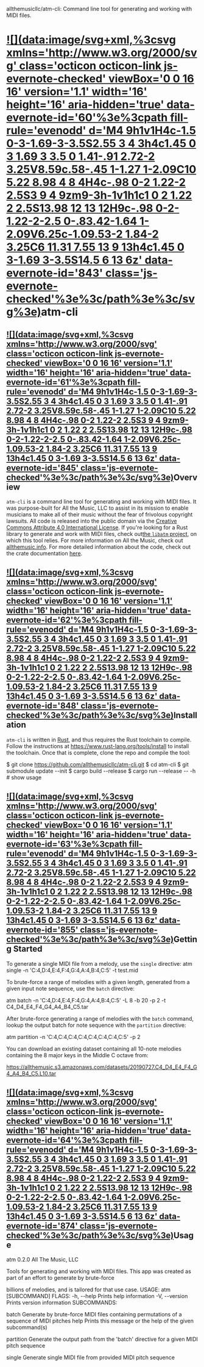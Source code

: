 allthemusicllc/atm-cli: Command line tool for generating and working with MIDI files.

# [![](data:image/svg+xml,%3csvg xmlns='http://www.w3.org/2000/svg' class='octicon octicon-link js-evernote-checked' viewBox='0 0 16 16' version='1.1' width='16' height='16' aria-hidden='true' data-evernote-id='60'%3e%3cpath fill-rule='evenodd' d='M4 9h1v1H4c-1.5 0-3-1.69-3-3.5S2.55 3 4 3h4c1.45 0 3 1.69 3 3.5 0 1.41-.91 2.72-2 3.25V8.59c.58-.45 1-1.27 1-2.09C10 5.22 8.98 4 8 4H4c-.98 0-2 1.22-2 2.5S3 9 4 9zm9-3h-1v1h1c1 0 2 1.22 2 2.5S13.98 12 13 12H9c-.98 0-2-1.22-2-2.5 0-.83.42-1.64 1-2.09V6.25c-1.09.53-2 1.84-2 3.25C6 11.31 7.55 13 9 13h4c1.45 0 3-1.69 3-3.5S14.5 6 13 6z' data-evernote-id='843' class='js-evernote-checked'%3e%3c/path%3e%3c/svg%3e)](https://github.com/allthemusicllc/atm-cli#atm-cli)atm-cli

## [![](data:image/svg+xml,%3csvg xmlns='http://www.w3.org/2000/svg' class='octicon octicon-link js-evernote-checked' viewBox='0 0 16 16' version='1.1' width='16' height='16' aria-hidden='true' data-evernote-id='61'%3e%3cpath fill-rule='evenodd' d='M4 9h1v1H4c-1.5 0-3-1.69-3-3.5S2.55 3 4 3h4c1.45 0 3 1.69 3 3.5 0 1.41-.91 2.72-2 3.25V8.59c.58-.45 1-1.27 1-2.09C10 5.22 8.98 4 8 4H4c-.98 0-2 1.22-2 2.5S3 9 4 9zm9-3h-1v1h1c1 0 2 1.22 2 2.5S13.98 12 13 12H9c-.98 0-2-1.22-2-2.5 0-.83.42-1.64 1-2.09V6.25c-1.09.53-2 1.84-2 3.25C6 11.31 7.55 13 9 13h4c1.45 0 3-1.69 3-3.5S14.5 6 13 6z' data-evernote-id='845' class='js-evernote-checked'%3e%3c/path%3e%3c/svg%3e)](https://github.com/allthemusicllc/atm-cli#overview)Overview

`atm-cli` is a command line tool for generating and working with MIDI files. It was purpose-built for All the Music, LLC to assist in its mission to enable musicians to make all of their music without the fear of frivolous copyright lawsuits. All code is released into the public domain via the [Creative Commons Attribute 4.0 International License](http://creativecommons.org/licenses/by/4.0/). If you're looking for a Rust library to generate and work with MIDI files, check out[the `libatm` project](https://github.com/allthemusicllc/libatm), on which this tool relies. For more information on All the Music, check out [allthemusic.info](http://allthemusic.info/). For more detailed information about the code, check out the crate documentation [here](https://allthemusicllc.github.io/atm-cli/atm/index.html).

## [![](data:image/svg+xml,%3csvg xmlns='http://www.w3.org/2000/svg' class='octicon octicon-link js-evernote-checked' viewBox='0 0 16 16' version='1.1' width='16' height='16' aria-hidden='true' data-evernote-id='62'%3e%3cpath fill-rule='evenodd' d='M4 9h1v1H4c-1.5 0-3-1.69-3-3.5S2.55 3 4 3h4c1.45 0 3 1.69 3 3.5 0 1.41-.91 2.72-2 3.25V8.59c.58-.45 1-1.27 1-2.09C10 5.22 8.98 4 8 4H4c-.98 0-2 1.22-2 2.5S3 9 4 9zm9-3h-1v1h1c1 0 2 1.22 2 2.5S13.98 12 13 12H9c-.98 0-2-1.22-2-2.5 0-.83.42-1.64 1-2.09V6.25c-1.09.53-2 1.84-2 3.25C6 11.31 7.55 13 9 13h4c1.45 0 3-1.69 3-3.5S14.5 6 13 6z' data-evernote-id='848' class='js-evernote-checked'%3e%3c/path%3e%3c/svg%3e)](https://github.com/allthemusicllc/atm-cli#installation)Installation

`atm-cli` is written in [Rust](https://www.rust-lang.org/), and thus requires the Rust toolchain to compile. Follow the instructions at https://www.rust-lang.org/tools/install to install the toolchain. Once that is complete, clone the repo and compile the tool:

$ git clone https://github.com/allthemusicllc/atm-cli.git
$ cd atm-cli
$ git submodule update --init
$ cargo build --release
$ cargo run --release -- -h # show usage

## [![](data:image/svg+xml,%3csvg xmlns='http://www.w3.org/2000/svg' class='octicon octicon-link js-evernote-checked' viewBox='0 0 16 16' version='1.1' width='16' height='16' aria-hidden='true' data-evernote-id='63'%3e%3cpath fill-rule='evenodd' d='M4 9h1v1H4c-1.5 0-3-1.69-3-3.5S2.55 3 4 3h4c1.45 0 3 1.69 3 3.5 0 1.41-.91 2.72-2 3.25V8.59c.58-.45 1-1.27 1-2.09C10 5.22 8.98 4 8 4H4c-.98 0-2 1.22-2 2.5S3 9 4 9zm9-3h-1v1h1c1 0 2 1.22 2 2.5S13.98 12 13 12H9c-.98 0-2-1.22-2-2.5 0-.83.42-1.64 1-2.09V6.25c-1.09.53-2 1.84-2 3.25C6 11.31 7.55 13 9 13h4c1.45 0 3-1.69 3-3.5S14.5 6 13 6z' data-evernote-id='855' class='js-evernote-checked'%3e%3c/path%3e%3c/svg%3e)](https://github.com/allthemusicllc/atm-cli#getting-started)Getting Started

To generate a single MIDI file from a melody, use the `single` directive:
atm single -n 'C:4,D:4,E:4,F:4,G:4,A:4,B:4,C:5' -t test.mid

To brute-force a range of melodies with a given length, generated from a given input note sequence, use the `batch` directive:

atm batch -n 'C:4,D:4,E:4,F:4,G:4,A:4,B:4,C:5' -L 8 -b 20 -p 2 -t C4_D4_E4_F4_G4_A4_B4_C5.tar

After brute-force generating a range of melodies with the `batch` command, lookup the output batch for note sequence with the `partition` directive:

atm partition -n 'C:4,C:4,C:4,C:4,C:4,C:4,C:4,C:5' -p 2

You can download an existing dataset containing all 10-note melodies containing the 8 major keys in the Middle C octave from:

https://allthemusic.s3.amazonaws.com/datasets/20190727.C4_D4_E4_F4_G4_A4_B4_C5.L10.tar

## [![](data:image/svg+xml,%3csvg xmlns='http://www.w3.org/2000/svg' class='octicon octicon-link js-evernote-checked' viewBox='0 0 16 16' version='1.1' width='16' height='16' aria-hidden='true' data-evernote-id='64'%3e%3cpath fill-rule='evenodd' d='M4 9h1v1H4c-1.5 0-3-1.69-3-3.5S2.55 3 4 3h4c1.45 0 3 1.69 3 3.5 0 1.41-.91 2.72-2 3.25V8.59c.58-.45 1-1.27 1-2.09C10 5.22 8.98 4 8 4H4c-.98 0-2 1.22-2 2.5S3 9 4 9zm9-3h-1v1h1c1 0 2 1.22 2 2.5S13.98 12 13 12H9c-.98 0-2-1.22-2-2.5 0-.83.42-1.64 1-2.09V6.25c-1.09.53-2 1.84-2 3.25C6 11.31 7.55 13 9 13h4c1.45 0 3-1.69 3-3.5S14.5 6 13 6z' data-evernote-id='874' class='js-evernote-checked'%3e%3c/path%3e%3c/svg%3e)](https://github.com/allthemusicllc/atm-cli#usage)Usage

atm 0.2.0
All The Music, LLC

Tools for generating and working with MIDI files. This app was created as part of an effort to generate by brute-force

billions of melodies, and is tailored for that use case.
USAGE:
atm [SUBCOMMAND]
FLAGS:
-h, --help Prints help information
-V, --version Prints version information
SUBCOMMANDS:

batch Generate by brute-force MIDI files containing permutations of a sequence of MIDI pitches help Prints this message or the help of the given subcommand(s)

partition Generate the output path from the 'batch' directive for a given MIDI pitch sequence

single Generate single MIDI file from provided MIDI pitch sequence